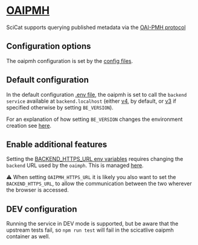 # [OAIPMH](https://github.com/SciCatProject/oai-provider-service)

SciCat supports querying published metadata via the [OAI-PMH protocol](https://www.openarchives.org/pmh/)

## Configuration options

The oaipmh configuration is set by the [config files](./config/).

## Default configuration

In the default configuration [.env file](./config/.env), the oaipmh is set to call the `backend service` available at `backend.localhost` (either [v4](../backend/services/v4/), by default, or [v3](../backend/services/v3/) if specified otherwise by setting `BE_VERSION`).

For an explanation of how setting `BE_VERSION` changes the environment creation see [here](../../README.md#docker-compose-profiles-and-env-variables-configuration-options).

## Enable additional features

Setting the [BACKEND_HTTPS_URL env variables](./config/.env) requires changing the `backend` URL used by the `oaimph`. This is managed [here](./config/.env).

:warning: When setting `OAIPMH_HTTPS_URL` it is likely you also want to set the `BACKEND_HTTPS_URL`, to allow the communication between the two wherever the browser is accessed.


## DEV configuration

Running the service in DEV mode is supported, but be aware that the upstream tests fail, so `npm run test` will fail in the scicatlive oaipmh container as well.
